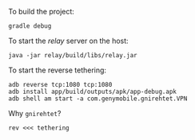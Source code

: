 To build the project:

    gradle debug

To start the _relay_ server on the host:

    java -jar relay/build/libs/relay.jar

To start the reverse tethering:

    adb reverse tcp:1080 tcp:1080
    adb install app/build/outputs/apk/app-debug.apk
    adb shell am start -a com.genymobile.gnirehtet.VPN

Why `gnirehtet`?

    rev <<< tethering
